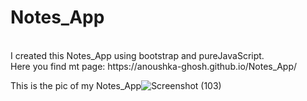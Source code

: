 # Notes_App
<br>
I created this Notes_App using bootstrap and pureJavaScript.
<br>
Here you find mt page: https://anoushka-ghosh.github.io/Notes_App/
<br>

This is the pic of my Notes_App![Screenshot (103)](https://user-images.githubusercontent.com/56183187/123071554-6271a380-d432-11eb-9da4-3278893dc3c2.png)

